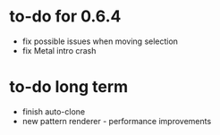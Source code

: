 # to-do for 0.6.4

- fix possible issues when moving selection
- fix Metal intro crash

# to-do long term

- finish auto-clone
- new pattern renderer - performance improvements

